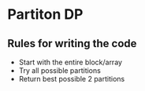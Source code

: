 # Partiton DP


## Rules for writing the code  
- Start with the entire block/array
- Try all possible partitions
- Return best possible 2 partitions

#